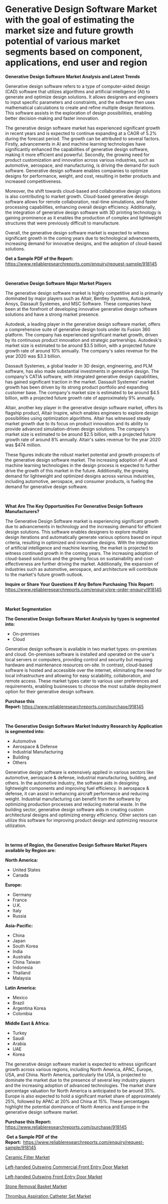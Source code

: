 <p><h1>Generative Design Software Market with the goal of estimating the market size and future growth potential of various market segments based on component, applications, end user and region</h1></p><p><strong>Generative Design Software Market Analysis and Latest Trends</strong></p>
<p><p>Generative design software refers to a type of computer-aided design (CAD) software that utilizes algorithms and artificial intelligence (AI) to generate and optimize design solutions. It allows designers and engineers to input specific parameters and constraints, and the software then uses mathematical calculations to create and refine multiple design iterations. This software assists in the exploration of design possibilities, enabling better decision-making and faster innovation.</p><p>The generative design software market has experienced significant growth in recent years and is expected to continue expanding at a CAGR of 5.2% during the forecast period. The growth can be attributed to several factors. Firstly, advancements in AI and machine learning technologies have significantly enhanced the capabilities of generative design software, making it more efficient and powerful. Secondly, the growing need for product customization and innovation across various industries, such as automotive, aerospace, and manufacturing, is driving the demand for such software. Generative design software enables companies to optimize designs for performance, weight, and cost, resulting in better products and increased competitiveness.</p><p>Moreover, the shift towards cloud-based and collaborative design solutions is also contributing to market growth. Cloud-based generative design software allows for remote collaboration, real-time simulations, and faster processing capabilities, enhancing overall design efficiency. Additionally, the integration of generative design software with 3D printing technology is gaining prominence as it enables the production of complex and lightweight structures that were previously difficult to manufacture.</p><p>Overall, the generative design software market is expected to witness significant growth in the coming years due to technological advancements, increasing demand for innovative designs, and the adoption of cloud-based solutions.</p></p>
<p><strong>Get a Sample PDF of the Report:&nbsp;</strong> <a href="https://www.reliableresearchreports.com/enquiry/request-sample/918145">https://www.reliableresearchreports.com/enquiry/request-sample/918145</a></p>
<p>&nbsp;</p>
<p><strong>Generative Design Software Major Market Players</strong></p>
<p><p>The generative design software market is highly competitive and is primarily dominated by major players such as Altair, Bentley Systems, Autodesk, Ansys, Dassault Systemes, and MSC Software. These companies have been at the forefront of developing innovative generative design software solutions and have a strong market presence.</p><p>Autodesk, a leading player in the generative design software market, offers a comprehensive suite of generative design tools under its Fusion 360 platform. The company has experienced significant market growth, driven by its continuous product innovation and strategic partnerships. Autodesk's market size is estimated to be around $3.5 billion, with a projected future growth rate of around 10% annually. The company's sales revenue for the year 2020 was $3.3 billion.</p><p>Dassault Systemes, a global leader in 3D design, engineering, and PLM software, has also made substantial investments in generative design. The company's CATIA software, with integrated generative design capabilities, has gained significant traction in the market. Dassault Systemes' market growth has been driven by its strong product portfolio and expanding customer base. The company's market size is estimated to be around $4.5 billion, with a projected future growth rate of approximately 9% annually.</p><p>Altair, another key player in the generative design software market, offers its flagship product, Altair Inspire, which enables engineers to explore design possibilities using optimization algorithms. Altair has witnessed steady market growth due to its focus on product innovation and its ability to provide advanced simulation-driven design solutions. The company's market size is estimated to be around $2.5 billion, with a projected future growth rate of around 8% annually. Altair's sales revenue for the year 2020 was $474 million.</p><p>These figures indicate the robust market potential and growth prospects of the generative design software market. The increasing adoption of AI and machine learning technologies in the design process is expected to further drive the growth of this market in the future. Additionally, the growing demand for lightweight and optimized designs across various industries, including automotive, aerospace, and consumer products, is fueling the demand for generative design software.</p></p>
<p>&nbsp;</p>
<p><strong>What Are The Key Opportunities For Generative Design Software Manufacturers?</strong></p>
<p><p>The Generative Design Software market is experiencing significant growth due to advancements in technology and the increasing demand for efficient design solutions. This software enables designers to explore multiple design iterations and automatically generate various options based on input criteria, resulting in optimized and innovative designs. With the integration of artificial intelligence and machine learning, the market is projected to witness continued growth in the coming years. The increasing adoption of cloud-based solutions and the growing focus on sustainability and cost-effectiveness are further driving the market. Additionally, the expansion of industries such as automotive, aerospace, and architecture will contribute to the market's future growth outlook.</p></p>
<p><strong>Inquire or Share Your Questions If Any Before Purchasing This Report:</strong> <a href="https://www.reliableresearchreports.com/enquiry/pre-order-enquiry/918145">https://www.reliableresearchreports.com/enquiry/pre-order-enquiry/918145</a></p>
<p>&nbsp;</p>
<p><strong>Market Segmentation</strong></p>
<p><strong>The Generative Design Software Market Analysis by types is segmented into:</strong></p>
<p><ul><li>On-premises</li><li>Cloud</li></ul></p>
<p><p>Generative design software is available in two market types: on-premises and cloud. On-premises software is installed and operated on the user's local servers or computers, providing control and security but requiring hardware and maintenance resources on-site. In contrast, cloud-based software is hosted and accessible over the internet, eliminating the need for local infrastructure and allowing for easy scalability, collaboration, and remote access. These market types cater to various user preferences and requirements, enabling businesses to choose the most suitable deployment option for their generative design software.</p></p>
<p><strong>Purchase this Report:&nbsp;</strong><a href="https://www.reliableresearchreports.com/purchase/918145">https://www.reliableresearchreports.com/purchase/918145</a></p>
<p>&nbsp;</p>
<p><strong>The Generative Design Software Market Industry Research by Application is segmented into:</strong></p>
<p><ul><li>Automotive</li><li>Aerospace & Defense</li><li>Industrial Manufacturing</li><li>Building</li><li>Others</li></ul></p>
<p><p>Generative design software is extensively applied in various sectors like automotive, aerospace & defense, industrial manufacturing, building, and others. In the automotive industry, the software aids in designing lightweight components and improving fuel efficiency. In aerospace & defense, it can assist in enhancing aircraft performance and reducing weight. Industrial manufacturing can benefit from the software by optimizing production processes and reducing material waste. In the building sector, generative design software aids in creating custom architectural designs and optimizing energy efficiency. Other sectors can utilize this software for improving product design and optimizing resource utilization.</p></p>
<p>&nbsp;</p>
<p><strong>In terms of Region, the Generative Design Software Market Players available by Region are:</strong></p>
<p>
    <p> <strong> North America: </strong>
        <ul>
            <li>United States</li>
            <li>Canada</li>
        </ul>
        </p> 
    <p> <strong> Europe: </strong>
        <ul>
            <li>Germany</li>
            <li>France</li>
            <li>U.K.</li>
            <li>Italy</li>
            <li>Russia</li>
        </ul>
        </p> 
    <p> <strong> Asia-Pacific: </strong>
        <ul>
            <li>China</li>
            <li>Japan</li>
            <li>South Korea</li>
            <li>India</li>
            <li>Australia</li>
            <li>China Taiwan</li>
            <li>Indonesia</li>
            <li>Thailand</li>
            <li>Malaysia</li>
        </ul>
        </p> 
    <p> <strong> Latin America: </strong>
        <ul>
            <li>Mexico</li>
            <li>Brazil</li>
            <li>Argentina Korea</li>
            <li>Colombia</li>
        </ul>
        </p> 
    <p> <strong> Middle East & Africa: </strong>
        <ul>
            <li>Turkey</li>
            <li>Saudi</li>
            <li>Arabia</li>
            <li>UAE</li>
            <li>Korea</li>
        </ul>
    </p>
    </p>
<p><p>The generative design software market is expected to witness significant growth across various regions, including North America, APAC, Europe, USA, and China. North America, particularly the USA, is projected to dominate the market due to the presence of several key industry players and the increasing adoption of advanced technologies. The market share percentage valuation for North America is anticipated to be around 35%. Europe is also expected to hold a significant market share of approximately 25%, followed by APAC at 20% and China at 15%. These percentages highlight the potential dominance of North America and Europe in the generative design software market.</p></p>
<p><strong>Purchase this Report: </strong><a href="https://www.reliableresearchreports.com/purchase/918145">https://www.reliableresearchreports.com/purchase/918145</a></p>
<p>&nbsp;<strong>Get a Sample PDF of the Report:&nbsp;&nbsp;</strong><a href="https://www.reliableresearchreports.com/enquiry/request-sample/918145">https://www.reliableresearchreports.com/enquiry/request-sample/918145</a></p>
<p><strong></strong></p>
<p><p><a href="https://github.com/gulaimolin/Market-Research-Report-List-2/blob/main/ceramic-filter-market.md">Ceramic Filter Market</a></p><p><a href="https://medium.com/p/93958d9f0f6a/edit">Left-handed Outswing Commercial Front Entry Door Market</a></p><p><a href="https://medium.com/p/17fa2cd24b11/edit">Left-handed Outswing Front Entry Door Market</a></p><p><a href="https://www.linkedin.com/pulse/stone-removal-basket-market-research-report-provides-oyqte?trackingId=GQ1H4i0%2FQ%2BOb3F8xDQF6Nw%3D%3D">Stone Removal Basket Market</a></p><p><a href="https://www.linkedin.com/pulse/thrombus-aspiration-catheter-set-market-research-report-zhbue?trackingId=07LzKvaTRtuqbfmxGg82aw%3D%3D">Thrombus Aspiration Catheter Set Market</a></p></p>